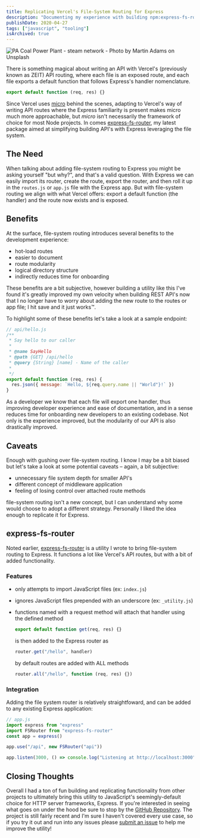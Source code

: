 ```yaml
---
title: Replicating Vercel's File-System Routing for Express
description: "Documenting my experience with building npm:express-fs-router"
publishDate: 2020-04-27
tags: ["javascript", "tooling"]
isArchived: true
---
```


![PA Coal Power Plant - steam network - Photo by Martin Adams on Unsplash](https://user-images.githubusercontent.com/5033303/149253789-acbf6c1e-ac27-4bd6-8727-d4e8e437644d.jpg)

There is something magical about writing an API with Vercel's (previously known as ZEIT) API routing, where each file is an exposed route, and each file exports a default function that follows Express's handler nomenclature.

```js
export default function (req, res) {}
```

Since Vercel uses [micro](https://www.npmjs.com/package/micro) behind the scenes, adapting to Vercel's way of writing API routes where the Express familiarity is present makes micro much more approachable, but _micro_ isn't necessarily the framework of choice for most Node projects. In comes [express-fs-router](https://www.npmjs.com/package/express-fs-router), my latest package aimed at simplifying building API's with Express leveraging the file system.

## The Need

When talking about adding file-system routing to Express you might be asking yourself "but why?", and that's a valid question. With Express we can easily import its router, create the route, export the router, and then roll it up in the `routes.js` or `app.js` file with the Express app. But with file-system routing we align with what Vercel offers: export a default function (the handler) and the route now exists and is exposed.

## Benefits

At the surface, file-system routing introduces several benefits to the development experience:

- hot-load routes
- easier to document
- route modularity
- logical directory structure
- indirectly reduces time for onboarding

These benefits are a bit subjective, however building a utility like this I've found it's greatly improved my own velocity when building REST API's now that I no longer have to worry about adding the new route to the routes or app file; I hit save and it just works:tm:.

To highlight some of these benefits let's take a look at a sample endpoint:

```js
// api/hello.js
/**
 * Say hello to our caller
 *
 * @name SayHello
 * @path {GET} /api/hello
 * @query {String} [name] - Name of the caller
 *
 */
export default function (req, res) {
  res.json({ message: `Hello, ${req.query.name || "World"}!` })
}
```

As a developer we know that each file will export one handler, thus improving developer experience and ease of documentation, and in a sense reduces time for onboarding new developers to an existing codebase. Not only is the experience improved, but the modularity of our API is also drastically improved.

## Caveats

Enough with gushing over file-system routing. I know I may be a bit biased but let's take a look at some potential caveats &ndash; again, a bit subjective:

- unnecessary file system depth for smaller API's
- different concept of middleware application
- feeling of losing control over attached route methods

file-system routing isn't a new concept, but I can understand why some would choose to adopt a different strategy. Personally I liked the idea enough to replicate it for Express.

## express-fs-router

Noted earlier, [express-fs-router](https://www.npmjs.com/package/express-fs-router) is a utility I wrote to bring file-system routing to Express. It functions a lot like Vercel's API routes, but with a bit of added functionality.

### Features

- only attempts to import JavaScript files (ex: `index.js`)
- ignores JavaScript files prepended with an underscore (ex: `_utility.js`)
- functions named with a request method will attach that handler using the defined method

  ```js
  export default function get(req, res) {}
  ```

  is then added to the Express router as

  ```js
  router.get("/hello", handler)
  ```

  by default routes are added with ALL methods

  ```js
  router.all("/hello", function (req, res) {})
  ```

### Integration

Adding the file system router is relatively straightfoward, and can be added to any existing Express application:

```js
// app.js
import express from "express"
import FSRouter from "express-fs-router"
const app = express()

app.use("/api", new FSRouter("api"))

app.listen(3000, () => console.log("Listening at http://localhost:3000"))
```

## Closing Thoughts

Overall I had a ton of fun building and replicating functionality from other projects to ultimately bring this utility to JavaScript's seemingly-default choice for HTTP server frameworks, Express. If you're interested in seeing what goes on under the hood be sure to stop by the [GitHub Repository](https://github.com/josefaidt/express-fs-router). The project is still fairly recent and I'm sure I haven't covered every use case, so if you try it out and run into any issues please [submit an issue](https://github.com/josefaidt/express-fs-router/issues/new/choose) to help me improve the utility!
